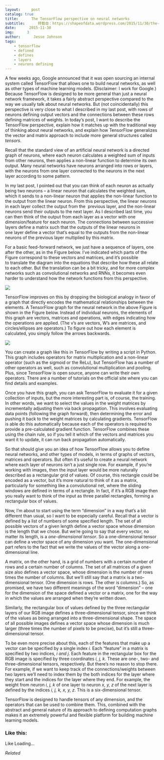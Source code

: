 ```yaml
---
layout:     post
catalog: true
title:      The TensorFlow perspective on neural networks
subtitle:      转载自：https://shapeofdata.wordpress.com/2015/11/30/the-tensorflow-perspective-on-neural-networks/
date:      2015-11-30
img:      3
author:      Jesse Johnson
tags:
    - tensorflow
    - defined
    - defines
    - layers
    - neurons defining
---
```


A few weeks ago, Google announced that it was open sourcing an internal system called TensorFlow that allows one to build neural networks, as well as other types of machine learning models. (Disclaimer: I work for Google.) Because TensorFlow is designed to be more general than just a neural network framework, it takes a fairly abstract perspective compared to the way we usually talk about neural networks. But (not coincidentally) this perspective is very close to what I described in my last post, with rows of neurons defining output vectors and the connections between these rows defining matrices of weights. In today’s post, I want to describe the TensorFlow perspective, explain how it matches up with the traditional way of thinking about neural networks, and explain how TensorFlow generalizes the vector and matrix approach to include more general structures called *tensors*.

Recall that the standard view of an artificial neural network is a directed graph of neurons, where each neuron calculates a weighted sum of inputs from other neurons, then applies a non-linear function to determine its own output. Many neural networks have neurons arranged into rows or layers, with the neurons from one layer connected to the neurons in the next layer according to some pattern.

In my last post, I pointed out that you can think of each neuron as actually being two neurons – a linear neuron that calculates the weighted sum, which it sends to a non-linear neuron that applies the non-linear function to the output from the linear neuron. From this perspective, the linear neurons in each layer collect the output from the  previous layer, and the non-linear neurons send their outputs to the next layer. As I described last time, you can then think of the output from each layer as a vector with one dimension/feature for each neuron. The connections between successive layers define a matrix such that the outputs of the linear neurons in one layer define a vector that’s equal to the outputs from the non-linear neurons of the previous layer multiplied by this matrix.

For a basic feed-forward network, we just have a sequence of layers, one after the other, as in the Figure below. I’ve indicated which parts of the Figure correspond to these vectors and matrices, and it’s possible to translate the diagram into the equations that describe how these all relate to each other. But the translation can be a bit tricky, and for more complex networks such as convolutional networks and RNNs, it becomes even harder to understand how the network functions from this perspective.

![](https://shapeofdata.files.wordpress.com/2015/11/annlabeled.png?w=640)


TensorFlow improves on this by dropping the biological analogy in favor of a graph that directly encodes the mathematical relationships between the elements. A TensorFlow graph for the neural network in the above Figure is shown in the Figure below. Instead of individual neurons, the elements of this graph are vectors, matrices and operations, with edges indicating how the operations are applied. (The v’s are vectors, W’s are matrices, and circles/ellipses are operators.) To figure out how each element is calculated, you simply follow the arrows backwards.

![](https://shapeofdata.files.wordpress.com/2015/11/anntf1.png?w=640)


You can create a graph like this in TensorFlow by writing a script in Python. This graph includes operators for matrix multiplication and a non-linear operator (such as the sigmoid or the ReLu), but TensorFlow has a number of other operators as well, such as convolutional multiplication and pooling. Plus, since TensorFlow is open source, anyone can write their own operators. There are a number of tutorials on the official site where you can find details and examples.

Once you have this graph, you can ask TensorFlow to evaluate it for a given collection of inputs, but the more interesting part is, of course, the training. In other words, we want to select the values in the weight matrices by incrementally adjusting them via back propagation. This involves evaluating data points (following the graph forward), then determining the error and pushing it back to the weight matrices by calculating gradients. TensorFlow is able do this automatically because each of the operators is required to provide a pre-calculated gradient function. TensorFlow combines these using the chain rule, so if you tell it which of the vectors and matrices you want it to update, it can run back propagation automatically.

So that should give you an idea of how TensorFlow allows you to define neural networks, and other types of models, in terms of graphs of vectors, matrices and operators. But often it’s useful to create a neural network where each layer of neurons isn’t a just single row. For example, if you’re working with images, then the input layer would be more naturally described as a rectangular grid of values. Of course, this rectangle could be encoded as a vector, but it’s more natural to think of it as a matrix, particularly for something like a convolutional net, where the sliding windows are defined in terms of a rectangle. In fact, if it’s a RGB image then you really want to think of the input as three parallel rectangles, forming a rectangular box of values.

Now, I’m about to start using the term “dimension” in a way that’s a bit different than usual, so I want to be especially careful. Recall that a vector is defined by a list of numbers of some specified length. The set of all possible vectors of a given length define a vector space whose dimension is the length that we chose. But we’re going to say that every vector, no matter its length, is a *one-dimensional tensor*. So a one-dimensional tensor can define a vector space of any dimension you want. The one-dimensional part refers to the fact that we write the values of the vector along a one-dimensional line.

A matrix, on the other hand, is a grid of numbers with a certain number of rows and a certain number of columns. The set of all matrices of a given size also defines a vector space, whose dimension is the number of rows times the number of columns. But we’ll still say that a matrix is a two-dimensional tensor. (One dimension is rows. The other is columns.) So, as promised, we have two different meanings of the word “dimension” – one for the dimension of the space defined a vector or a matrix, one for the way in which the values are arranged when they’re written down.

Similarly, the rectangular box of values defined by the three rectangular layers of our RGB image defines a three-dimensional tensor, since we think of the values as being arranged into a three-dimensional shape. The space of all possible images defines a vector space whose dimension is much larger (three times the number of pixels to be precise), but it’s still a three-dimensional tensor.

To be even more precise about this, each of the features that make up a vector can be specified by a single index *i.* Each “feature” in a matrix is specified by two indices, *i *and* j*. Each feature in the rectangular box for the RGB image is specified by three coordinates *i, j, k*. These are one-, two- and three-dimensional tensors, respectively. But there’s no reason to stop there. For example, if we want to keep track of the connections/weights between two layers we’ll need to index them by the both indices for the layer where they start and the indices for the layer where they end. For example, the weight from neuron *i, j, k* of one layer to neuron *x, y, z* of the next layer is defined by the indices *i, j, k, x, y, z*. This is a six-dimensional tensor.

TensorFlow is designed to handle tensors of any dimension, and the operators that can be used to combine them. This, combined with the abstract and general nature of its approach to defining computation graphs makes it an extremely powerful and flexible platform for building machine learning models.





### Like this:

Like Loading...


*Related*

